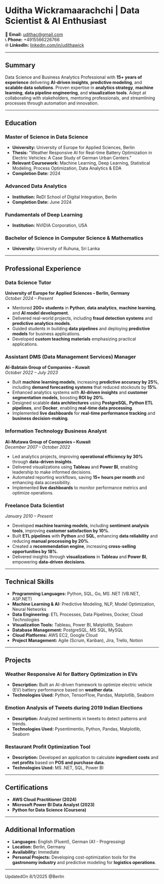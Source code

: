 # Uditha Wickramaarachchi | Data Scientist & AI Enthusiast

<!-- ![Profile Image](link-to-your-image) -->

📧 **Email:** [udithac@gmail.com](mailto:udithac@gmail.com)  
📞 **Phone:** +4915566226766  
🌐 **LinkedIn:** [linkedin.com/in/udithawick](https://www.linkedin.com/in/udithawick/)  

---

## Summary
Data Science and Business Analytics Professional with **15+ years of experience** delivering **AI-driven insights**, **predictive modeling**, and **scalable data solutions**. Proven expertise in **analytics strategy**, **machine learning**, **data pipeline engineering**, and **visualization tools**. Adept at collaborating with stakeholders, mentoring professionals, and streamlining processes through automation and innovation.

---

## Education
### Master of Science in Data Science
- **University:** University of Europe for Applied Sciences, Berlin
- **Thesis:** "Weather Responsive AI for Real-time Battery Optimization in Electric Vehicles: A Case Study of German Urban Centers."
- **Relevant Coursework:** Machine Learning, Deep Learning, Statistical Modeling, Process Optimization, Data Analytics & EDA
- **Completion Date:** 2024

### Advanced Data Analytics
- **Institution:** ReDI School of Digital Integration, Berlin
- **Completion Date:** June 2024

### Fundamentals of Deep Learning
- **Institution:** NVIDIA Corporation, USA

### Bachelor of Science in Computer Science & Mathematics
- **University:** University of Ruhuna, Sri Lanka

---

## Professional Experience
### Data Science Tutor
**University of Europe for Applied Sciences – Berlin, Germany**  
*October 2024 – Present*
- Mentored **200+ students** in **Python**, **data analytics**, **machine learning**, and **AI model development**.
- Delivered real-world projects, including **fraud detection systems** and **predictive analytics models**.
- Guided students in building **data pipelines** and deploying **predictive models** for business applications.
- Developed **custom teaching materials** emphasizing practical applications.

### Assistant DMS (Data Management Services) Manager
**Al-Babtain Group of Companies – Kuwait**  
*October 2022 – July 2023*
- Built **machine learning models**, increasing **predictive accuracy by 25%**, including **demand forecasting systems** that reduced stockouts by **15%**.
- Enhanced analytics systems with **AI-driven insights** and **customer segmentation models**, boosting **ROI by 20%**.
- Designed scalable **data architectures** using **PostgreSQL**, **Python ETL pipelines**, and **Docker**, enabling **real-time data processing**.
- Implemented **live dashboards** for **real-time performance tracking** and **business decision-making**.

### Information Technology Business Analyst
**Al-Mutawa Group of Companies – Kuwait**  
*December 2007 – October 2022*
- Led analytics projects, improving **operational efficiency by 30%** through **data-driven insights**.
- Delivered visualizations using **Tableau** and **Power BI**, enabling leadership to make informed decisions.
- Automated reporting workflows, saving **15+ hours per month** and enhancing data accessibility.
- Implemented **live dashboards** to monitor performance metrics and optimize operations.

### Freelance Data Scientist
*January 2010 – Present*
- Developed **machine learning models**, including **sentiment analysis tools**, improving **customer satisfaction by 10%**.
- Built **ETL pipelines** with **Python** and **SQL**, enhancing **data reliability** and reducing **manual processing by 20%**.
- Created a **recommendation engine**, increasing **cross-selling opportunities by 18%**.
- Delivered insights through **visualizations** in **Tableau** and **Power BI**, empowering **data-driven decisions**.

---

## Technical Skills
- **Programming Languages:** Python, SQL, Go, MS .NET (VB.NET, ASP.NET)
- **Machine Learning & AI:** Predictive Modeling, NLP, Model Optimization, Neural Networks
- **Data Engineering:** ETL Processes, Data Pipelines, Docker, Cloud Technologies
- **Visualization Tools:** Tableau, Power BI, Matplotlib, Seaborn
- **Database Management:** PostgreSQL, MS SQL, MySQL
- **Cloud Platforms:** AWS EC2, Google Cloud
- **Project Management:** Agile (Scrum, Kanban), Jira, Trello, Notion

---

## Projects
### Weather Responsive AI for Battery Optimization in EVs
- **Description:** Built an AI-driven framework to optimize electric vehicle (EV) battery performance based on **weather data**.
- **Technologies Used:** Python, TensorFlow, Pandas, Matplotlib, Seaborn

### Emotion Analysis of Tweets during 2019 Indian Elections
- **Description:** Analyzed sentiments in tweets to detect patterns and trends.
- **Technologies Used:** Pysentimentio, Python, Pandas, Matplotlib, Seaborn

### Restaurant Profit Optimization Tool
- **Description:** Developed an application to calculate **ingredient costs** and **net profits** based on **POS and purchase data**.
- **Technologies Used:** MS .NET, SQL, Power BI

---

## Certifications
- **AWS Cloud Practitioner (2024)**
- **Microsoft Power BI Data Analyst (2023)**
- **Python for Data Science (Coursera)**

---

## Additional Information
- **Languages:** English (Fluent), German (A1 - Progressing)
- **Location:** Berlin, Germany
- **Availability:** Immediate
- **Personal Projects:** Developing cost-optimization tools for the **gastronomy industry** and predictive modeling for **logistics operations**.

---

UpdatedOn 8/1/2025 @Berlin

<!-- ![Visitor Count](https://visitor-badge.glitch.me/badge?page_id=uditha-wick) -->

